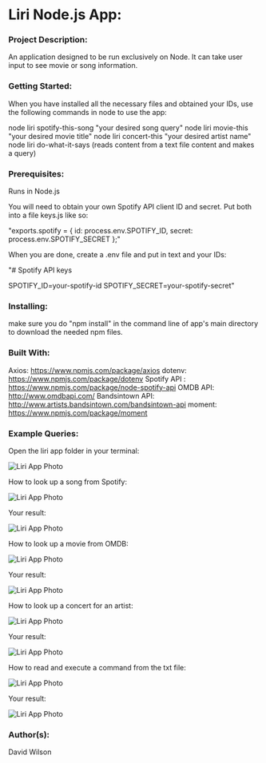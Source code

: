 # **Liri Node.js App:**

### **Project Description:**

An application designed to be run exclusively on Node. It can take user input to see movie or song information.

### **Getting Started:**

When you have installed all the necessary files and obtained your IDs, use the following commands in node to use the app:

node liri spotify-this-song "your desired song query"
node liri movie-this "your desired movie title"
node liri concert-this "your desired artist name"
node liri do-what-it-says (reads content from a text file content and makes a query)

### **Prerequisites:**

Runs in Node.js

You will need to obtain your own Spotify API client ID and secret. Put both into a file keys.js like so:

"exports.spotify = {
  id: process.env.SPOTIFY_ID,
  secret: process.env.SPOTIFY_SECRET
};"

When you are done, create a .env file and put in text and your IDs:

"# Spotify API keys

SPOTIFY_ID=your-spotify-id
SPOTIFY_SECRET=your-spotify-secret"

### **Installing:**

make sure you do "npm install" in the command line of app's main directory to download the needed npm files.

### **Built With:**

Axios: https://www.npmjs.com/package/axios
dotenv: https://www.npmjs.com/package/dotenv
Spotify API : https://www.npmjs.com/package/node-spotify-api
OMDB API: http://www.omdbapi.com/
Bandsintown API: http://www.artists.bandsintown.com/bandsintown-api
moment: https://www.npmjs.com/package/moment

### **Example Queries:**

Open the liri app folder in your terminal:

![Liri App Photo](https://github.com/Moldysmurf38/liri-node-app/tree/master/Example_Images/liriapp1.png)

How to look up a song from Spotify:

![Liri App Photo](https://github.com/Moldysmurf38/liri-node-app/tree/master/Example_Images/liriapp2.png)

Your result:

![Liri App Photo](https://github.com/Moldysmurf38/liri-node-app/tree/master/Example_Images/liriapp3.png)

How to look up a movie from OMDB:

![Liri App Photo](https://github.com/Moldysmurf38/liri-node-app/tree/master/Example_Images/liriapp4.png)

Your result:

![Liri App Photo](https://github.com/Moldysmurf38/liri-node-app/tree/master/Example_Images/liriapp5.png)

How to look up a concert for an artist:

![Liri App Photo](https://github.com/Moldysmurf38/liri-node-app/tree/master/Example_Images/liriapp6.png)

Your result:

![Liri App Photo](https://github.com/Moldysmurf38/liri-node-app/tree/master/Example_Images/liriapp7.png)

How to read and execute a command from the txt file:

![Liri App Photo](https://github.com/Moldysmurf38/liri-node-app/tree/master/Example_Images/liriapp8.png)

Your result:

![Liri App Photo](https://github.com/Moldysmurf38/liri-node-app/tree/master/Example_Images/liriapp9.png)

### **Author(s):**

David Wilson
